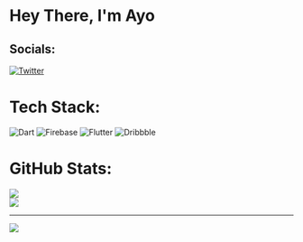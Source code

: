 # Hey There, I'm Ayo

## Socials:
[![Twitter](https://img.shields.io/badge/Twitter-%231DA1F2.svg?logo=Twitter&logoColor=white)](https://twitter.com/@developer_mide) 

# Tech Stack:
![Dart](https://img.shields.io/badge/dart-%230175C2.svg?style=for-the-badge&logo=dart&logoColor=white) ![Firebase](https://img.shields.io/badge/firebase-%23039BE5.svg?style=for-the-badge&logo=firebase) ![Flutter](https://img.shields.io/badge/Flutter-%2302569B.svg?style=for-the-badge&logo=Flutter&logoColor=white) ![Dribbble](https://img.shields.io/badge/Dribbble-EA4C89?style=for-the-badge&logo=dribbble&logoColor=white)
# GitHub Stats:
![](https://github-readme-stats.vercel.app/api?username=JekamiAyo&theme=dark&hide_border=false&include_all_commits=false&count_private=false)<br/>
![](https://github-readme-streak-stats.herokuapp.com/?user=JekamiAyo&theme=dark&hide_border=false)<br/>


---
[![](https://visitcount.itsvg.in/api?id=JekamiAyo&icon=0&color=12)](https://visitcount.itsvg.in)


<!--
**JekamiAyo/JekamiAyo** is a ✨ _special_ ✨ repository because its `README.md` (this file) appears on your GitHub profile.

Here are some ideas to get you started:

- 🔭 I’m currently working on ...
- 🌱 I’m currently learning ...
- 👯 I’m looking to collaborate on ...
- 🤔 I’m looking for help with ...
- 💬 Ask me about ...
- 📫 How to reach me: ...
- 😄 Pronouns: ...
- ⚡ Fun fact: ...
-->
